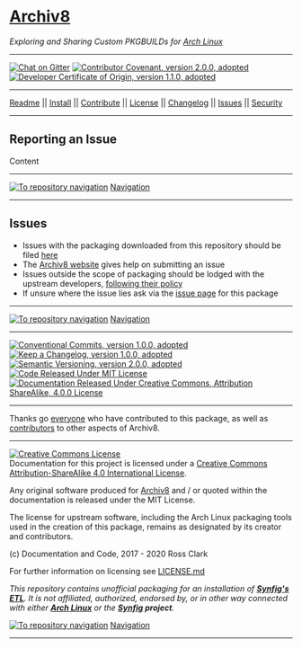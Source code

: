 <a name="archiv8-a8-url"></a>
# [Archiv8][a8-url]

_Exploring and Sharing Custom PKGBUILDs for [Arch Linux][arch-url]_

---

[![Chat on Gitter][gitter-url-badge]][gitter-url] [![Contributor Covenant, version 2.0.0, adopted][covenant-url-badge]](CODE-OF-CONDUCT.md) [![Developer Certificate of Origin, version 1.1.0, adopted][certificate-url-badge]](DEVELOPER-CERTIFICATE-OF-ORIGIN.md)

---

[Readme](README.md) || [Install](INSTALL.md) || [Contribute](CONTRIBUTE.md) || [License](LICENSE.md) || [Changelog](CHANGELOG.md) || [Issues](ISSUES.md) || [Security](SECURITY.md)

---

<a name="archiv8-a8-url-reporting-an-issue"></a>
## Reporting an Issue

Content

---

[![To repository navigation](arrow-heading-up_16-16.png)](#package-name) [Navigation](#package-name)

---

<a name="archiv8-a8-url-issues"></a>
## Issues

+ Issues with the packaging downloaded from this repository should be filed [here][a8-url-repo-issue]
+ The [Archiv8 website][a8-url] gives help on submitting an issue
+ Issues outside the scope of packaging should be lodged with the upstream developers, [following their policy][upstream-url-issue]
+ If unsure where the issue lies ask via the [issue page][a8-url-repo-issue] for this package

---

[![To repository navigation](arrow-heading-up_16-16.png)](#package-name) [Navigation](#package-name)

---

[![Conventional Commits, version 1.0.0, adopted][commits-url-badge]][commits-url] [![Keep a Changelog, version 1.0.0, adopted][changelog-url-badge]][change-url] [![Semantic Versioning, version 2.0.0, adopted][semver-url-badge]][semver-url] [![Code Released Under MIT License][mit-url-badge]][mit-url] [![Documentation Released Under Creative Commons, Attribution ShareAlike, 4.0.0 License][cc-url-badge]][cc-url-terms]

---

Thanks go [everyone][a8-url-repo-contrib] who have contributed to this package, as well as [contributors][a8-url-contrib] to other aspects of Archiv8.

---

<a rel="license" href="http://creativecommons.org/licenses/by-sa/4.0/"><img alt="Creative Commons License" style="border-width:0" src="https://i.creativecommons.org/l/by-sa/4.0/88x31.png" /></a><br />Documentation for this project is licensed under a <a rel="license" href="http://creativecommons.org/licenses/by-sa/4.0/">Creative Commons Attribution-ShareAlike 4.0 International License</a>.

Any original software produced for [Archiv8][a8-url] and / or quoted within the documentation is released under the MIT License.

The license for upstream software, including the Arch Linux packaging tools used in the creation of this package, remains as designated by its creator and contributors.

(c) Documentation and Code, 2017 - 2020 Ross Clark

For further information on licensing see [LICENSE.md](LICENSE.md)

_This repository contains unofficial packaging for an installation of **[Synfig's ETL][upstream-url-repo]**.  It is not affiliated, authorized, endorsed by, or in other way connected with either **[Arch Linux][arch-url]** or the **[Synfig][upstream-url-repo] project**._

[![To repository navigation](arrow-heading-up_16-16.png)](#package-name) [Navigation](#package-name)

---

[a8-url-contrib]: https://github.com/orgs/Archiv8/people
[a8-url-repo]: https://github.com/Archiv8/synfig-etl
[a8-url-repo-contrib]: https://github.com/Archiv8/synfig-etl/people
[a8-url-repo-doc]: https://github.com/Archiv8/synfig-etl/blob/master/README.md
[a8-url-repo-issue]: https://github.com/Archiv8/synfig-etl/issues
[a8-url-repo-release]: https://github.com/Archiv8/synfig-etl/releases
[a8-url-repo-tag]: https://github.com/Archiv8/synfig-etl/tags
[upstream-url-doc]: https://github.com/synfig/synfig/blob/master/README.md
[upstream-url-issue]: https://github.com/synfig/synfig/issues
[upstream-url-dev-doc]: https://synfig-docs-dev.readthedocs.io/en/latest/
[upstream-url-release]: https://github.com/synfig/synfig/releases
[upstream-url-tags]: https://github.com/synfig/synfig/tags
[upstream-url-repo]: https://github.com/synfig/synfig/

[arch-url]: https://www.archlinux.org/
[arch-url-aurutils]: https://www.archlinux.org/
[arch-url-makepkg]: https://wiki.archlinux.org/index.php/Makepkg
[arch-url-pacman]: https://wiki.archlinux.org/index.php/Pacman
[arch-url-wiki]: https://wiki.archlinux.org/
[aur-url-aurutils]:https://aur.archlinux.org/packages/aurutils/
[aur-url-guide]: https://wiki.archlinux.org/index.php/Arch_User_Repository
[aur-url-yay]: https://www.archlinux.org/
[a8-url]: https://archiv8.github.io/
[change-url]: https://keepachangelog.com
[clam-url]: https://www.clamav.net/
[conduct-url-faq]: https://www.contributor-covenant.org/faq>
[conduct-url-trans]: https://www.contributor-covenant.org/translations
[moz-url-diverse]: https://github.com/mozilla/diversity
[namcap-url]: https://wiki.archlinux.org/index.php/Namcap

[cc-url-badge]: https://img.shields.io/badge/License-CC%20by%20SA%204.0.0-informational.svg
[certificate-url-badge]: https://img.shields.io/badge/Developer%20Certificate%20of%20Origin-1.1.0-informational.svg
[changelog-url-badge]: https://img.shields.io/badge/Keep%20a%20Changelog-1.1.0-informational
[commits-url-badge]: https://img.shields.io/badge/Conventional%20Commits-1.0.0-informational.svg
[commits-url]: https://conventionalcommits.org
[covenant-url-badge]: https://img.shields.io/badge/Contributor%20Covenant-2.0.0-informational.svg
[covenant-url]: https://www.contributor-covenant.org/
[gitter-url-badge]: https://badges.gitter.im/Archiv8/community.svg
[gitter-url]: https://gitter.im/Archiv8/community?utm_source=badge&utm_medium=badge&utm_campaign=pr-badge
[mit-url-badge]: https://img.shields.io/badge/License-MIT-informational.svg
[mit-url]: https://opensource.org/licenses/MIT
[semver-url-badge]: https://img.shields.io/badge/Semantic%20Versioning-2.0.0-informational.svg
[semver-url]: https://semver.org

[cc-url-image]: https://i.creativecommons.org/l/by-sa/4.0/80x15.png

[cc-url-compat]: http://creativecommons.org/compatiblelicenses
[cc-url-consider]: http://wiki.creativecommons.org/Considerations_for_Licensers_and_licensees#Considerations_for_Licensers
[cc-url-terms]: http://creativecommons.org/licenses/by-sa/4.0/
[wipo-url]: https://www.wipo.int/
[96-9-ec-url]: https://eur-lex.europa.eu/legal-content/EN/TXT/HTML/?uri=CELEX:31996L0009&from=EN

